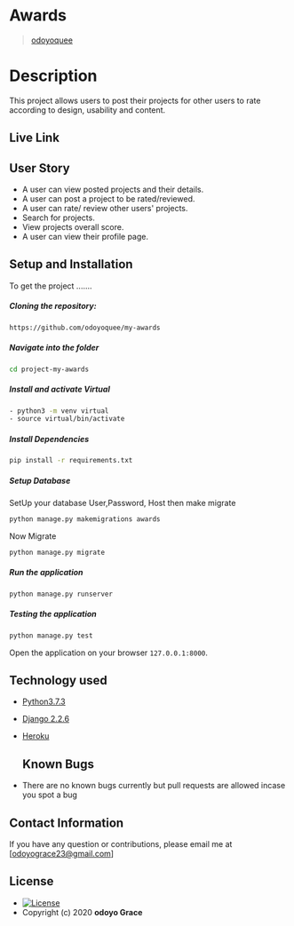 # Awards

>[odoyoquee](https://github.com/odoyoquee) 

# Description 

This project allows users to post their projects for other users to rate according to design, usability and content.

## Live Link

## User Story  
  
* A user can view posted projects and their details. 
* A user can post a project to be rated/reviewed. 
* A user can rate/ review other users' projects. 
* Search for projects. 
* View projects overall score. 
* A user can view their profile page.

## Setup and Installation  
To get the project .......  

##### Cloning the repository:  
 ```bash 
 https://github.com/odoyoquee/my-awards
```
##### Navigate into the folder
 ```bash 
cd project-my-awards
```
##### Install and activate Virtual  
 ```bash 
- python3 -m venv virtual
- source virtual/bin/activate  
```  
##### Install Dependencies  
 ```bash 
 pip install -r requirements.txt 
```
##### Setup Database  
SetUp your database User,Password, Host then make migrate  
 ```bash 
python manage.py makemigrations awards
 ``` 
  Now Migrate  
 ```bash 
 python manage.py migrate 
```
##### Run the application  
 ```bash 
 python manage.py runserver 
``` 
##### Testing the application  
 ```bash 
 python manage.py test 
```
Open the application on your browser `127.0.0.1:8000`.  

## Technology used  
  
* [Python3.7.3](https://www.python.org/)  
* [Django 2.2.6](https://docs.djangoproject.com/en/2.2/) 
* [Heroku](https://heroku.com)  

  ## Known Bugs  
* There are no known bugs currently but pull requests are allowed incase you spot a bug 

## Contact Information   
If you have any question or contributions, please email me at [odoyograce23@gmail.com] 

## License 

* [![License](https://img.shields.io/packagist/l/loopline-systems/closeio-api-wrapper.svg)](https://github.com/odoyoquee/my-awards/blob/development/LICENSE)  
* Copyright (c) 2020 **odoyo Grace**


  


